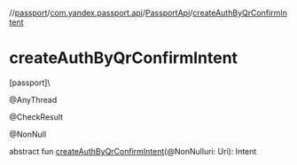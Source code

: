 //[passport](../../../index.md)/[com.yandex.passport.api](../index.md)/[PassportApi](index.md)/[createAuthByQrConfirmIntent](create-auth-by-qr-confirm-intent.md)

# createAuthByQrConfirmIntent

[passport]\

@AnyThread

@CheckResult

@NonNull

abstract fun [createAuthByQrConfirmIntent](create-auth-by-qr-confirm-intent.md)(@NonNulluri: Uri): Intent
